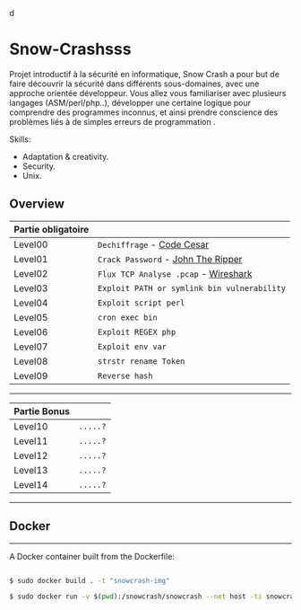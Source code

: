 d
# Snow-Crashsss

Projet introductif à la sécurité en informatique, Snow Crash a pour but de faire découvrir la sécurité dans différents sous-domaines, avec une approche orientée développeur. Vous allez vous familiariser avec plusieurs langages (ASM/perl/php..), développer une certaine logique pour comprendre des programmes inconnus, et ainsi prendre conscience des problèmes liés à de simples erreurs de programmation . 

Skills:
* Adaptation & creativity.
* Security.
* Unix.

## Overview

|Partie obligatoire|                                 |
|---------|------------------------------------------|
| Level00 | `Dechiffrage` - [Code Cesar](https://www.dcode.fr/chiffre-cesar)|
| Level01 | `Crack Password` - [John The Ripper](https://www.openwall.com/john/)|
| Level02 | `Flux TCP Analyse .pcap` - [Wireshark](https://www.wireshark.org)|
| Level03 | ``Exploit PATH or symlink bin vulnerability`` |
| Level04 | `Exploit script perl`                    |
| Level05 | `cron exec bin`                          |
| Level06 | `Exploit REGEX php`                      |
| Level07 |` Exploit env var `                       |
| Level08 |` strstr rename Token `                   |
| Level09 |` Reverse hash `                          |
______________________
              
|Partie Bonus|                                       |
|---------|------------------------------------------|
| Level10 | ` .....? `                               |
| Level11 | ` .....? `                               |
| Level12 | ` .....? `                               |
| Level13 | ` .....? `                               |
| Level14 | ` .....? `                               |
_______________________

## Docker
___
A Docker container built from the Dockerfile:
  
```sh

$ sudo docker build . -t "snowcrash-img"

$ sudo docker run -v $(pwd):/snowcrash/snowcrash --net host -ti snowcrash-img

```
